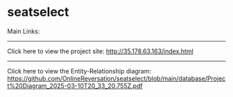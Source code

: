 # seatselect
Main Links:
***
Click here to view the project site: http://35.178.63.163/index.html
***
Click here to view the Entity-Relationship diagram: https://github.com/OnlineReversation/seatselect/blob/main/database/Project%20Diagram_2025-03-10T20_33_20.755Z.pdf

